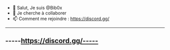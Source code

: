 - 👋 Salut, Je suis @Bib0x
- 💞️ Je cherche à collaborer
- 📫 Comment me rejoindre : https://discord.gg/

---------------------------------------
-----https://discord.gg/-----
---------------------------------------
